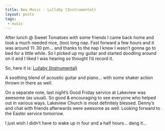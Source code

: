 ```yaml
---
title: New Music - Lullaby (Instrumental)
layout: posts
tags:
 - music
---
```


After lunch @ Sweet Tomatoes with some friends I came back home and took a much needed nice, (too) long nap.  Fast forward a few hours and it was around 11: 30 pm…  and thanks to the nap I knew I wasn’t gonna go to bed for a little while.  So I picked up my guitar and started doodling around on it and I liked I was hearing so thought I’d record it.

So, here it is: [Lullaby (Instrumental)](http://soundcloud.com/junhopark/lullaby "Lullaby")

A soothing blend of acoustic guitar and piano… with some shaker action thrown in there as well.

On a separate note, last night’s Good Friday service at Lakeview was awesome (as usual).  So good & encouraging to see everyone who helped out in various ways.  Lakeview Church is most definitely blessed.  Denny’s and chat with friends afterwards were awesome as well.  Looking forward to the Easter service tomorrow.

I just wish I didn’t have to wake up in four and a half hours... dang it...
